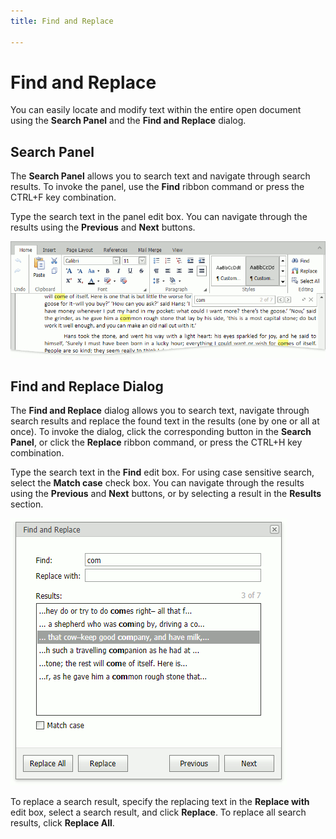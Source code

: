 ```yaml
---
title: Find and Replace

---
```

# Find and Replace

You can easily locate and modify text within the entire open document using the **Search Panel** and the **Find and Replace** dialog.

## Search Panel
The **Search Panel** allows you to search text and navigate through search results. To invoke the panel, use the **Find** ribbon command or press the CTRL+F key combination.

Type the search text in the panel edit box. You can navigate through the results using the **Previous** and **Next** buttons.

![RichTextEditor-SearchPanel](../../images/rich-text-editor-search-panel.png)


## Find and Replace Dialog 
The **Find and Replace** dialog allows you to search text, navigate through search results and replace the found text in the results (one by one or all at once). To invoke the dialog, click the corresponding button in the **Search Panel**, or click the **Replace** ribbon command, or press the CTRL+H key combination.

Type the search text in the **Find** edit box. For using case sensitive search, select the **Match case** check box. You can navigate through the results using the **Previous** and **Next** buttons, or by selecting a result in the **Results** section.

![RichTextEditor-FindAndReplace](../../images/rich-text-editor-find-and-replace.png)
 
To replace a search result, specify the replacing text in the **Replace with** edit box, select a search result, and click **Replace**. To replace all search results, click **Replace All**.

